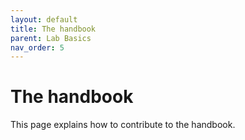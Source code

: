 ```yaml
---
layout: default
title: The handbook
parent: Lab Basics
nav_order: 5
---
```


# The handbook

This page explains how to contribute to the handbook.
